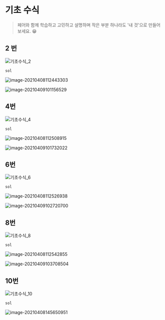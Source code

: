 # 기초 수식

> 페어와 함께 학습하고 고민하고 설명하며 작은 부분 하나라도 '내 것'으로 만들어보세요. 😁



## 2 번

![기초수식_2](4_기초수식.assets/기초수식_2.PNG)

`sol`

![image-20210408112443303](4_기초수식.assets/image-20210408112443303.png)

![image-20210409101156529](4_기초수식.assets/image-20210409101156529.png)



## 4번

![기초수식_4](4_기초수식.assets/기초수식_4.PNG)

`sol`

![image-20210408112508915](4_기초수식.assets/image-20210408112508915.png)

![image-20210409101732022](4_기초수식.assets/image-20210409101732022.png)



## 6번

![기초수식_6](4_기초수식.assets/기초수식_6.PNG)

`sol`

![image-20210408112526938](4_기초수식.assets/image-20210408112526938.png)

![image-20210409102720700](4_기초수식.assets/image-20210409102720700.png)



## 8번

![기초수식_8](4_기초수식.assets/기초수식_8.PNG)

`sol`

![image-20210408112542855](4_기초수식.assets/image-20210408112542855.png)

![image-20210409103708504](4_기초수식.assets/image-20210409103708504.png)

## 10번

![기초수식_10](4_기초수식.assets/기초수식_10.PNG)

`sol`

![image-20210408145650951](4_기초수식.assets/image-20210408145650951.png)